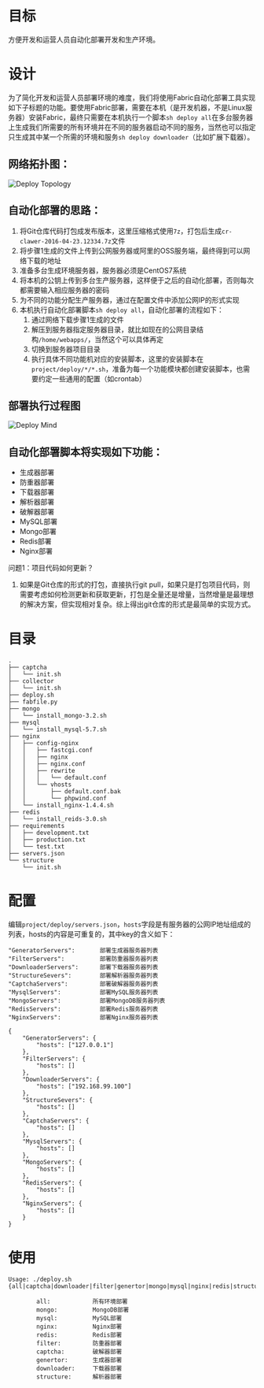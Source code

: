 # 目标

方便开发和运营人员自动化部署开发和生产环境。

# 设计

为了简化开发和运营人员部署环境的难度，我们将使用Fabric自动化部署工具实现如下子标题的功能。要使用Fabric部署，需要在本机（是开发机器，不是Linux服务器）安装Fabric，最终只需要在本机执行一个脚本`sh deploy all`在多台服务器上生成我们所需要的所有环境并在不同的服务器启动不同的服务，当然也可以指定只生成其中某一个所需的环境和服务`sh deploy downloader`（比如扩展下载器）。

## 网络拓扑图：

![Deploy Topology](images/deploy_topology.png)

## 自动化部署的思路：

1. 将Git仓库代码打包成发布版本，这里压缩格式使用`7z`，打包后生成`cr-clawer-2016-04-23.12334.7z`文件
2. 将步骤1生成的文件上传到公网服务器或阿里的OSS服务端，最终得到可以网络下载的地址
3. 准备多台生成环境服务器，服务器必须是CentOS7系统
4. 将本机的公钥上传到多台生产服务器，这样便于之后的自动化部署，否则每次都需要输入相应服务器的密码
5. 为不同的功能分配生产服务器，通过在配置文件中添加公网IP的形式实现
6. 本机执行自动化部署脚本`sh deploy all`，自动化部署的流程如下：
    1. 通过网络下载步骤1生成的文件
    2. 解压到服务器指定服务器目录，就比如现在的公网目录结构`/home/webapps/`，当然这个可以具体再定
    3. 切换到服务器项目目录
    4. 执行具体不同功能机对应的安装脚本，这里的安装脚本在`project/deploy/*/*.sh`，准备为每一个功能模块都创建安装脚本，也需要约定一些通用的配置（如crontab）

## 部署执行过程图
![Deploy Mind](images/deploy.png)


## 自动化部署脚本将实现如下功能：

- 生成器部署
- 防重器部署
- 下载器部署
- 解析器部署
- 破解器部署
- MySQL部署
- Mongo部署
- Redis部署
- Nginx部署

问题1：项目代码如何更新？

1. 如果是Git仓库的形式的打包，直接执行git pull，如果只是打包项目代码，则需要考虑如何检测更新和获取更新，打包是全量还是增量，当然增量是最理想的解决方案，但实现相对复杂。综上得出git仓库的形式是最简单的实现方式。

# 目录

```
.
├── captcha
│   └── init.sh
├── collector
│   └── init.sh
├── deploy.sh
├── fabfile.py
├── mongo
│   └── install_mongo-3.2.sh
├── mysql
│   └── install_mysql-5.7.sh
├── nginx
│   ├── config-nginx
│   │   ├── fastcgi.conf
│   │   ├── nginx
│   │   ├── nginx.conf
│   │   ├── rewrite
│   │   │   └── default.conf
│   │   └── vhosts
│   │       ├── default.conf.bak
│   │       └── phpwind.conf
│   └── install_nginx-1.4.4.sh
├── redis
│   └── install_reids-3.0.sh
├── requirements
│   ├── development.txt
│   ├── production.txt
│   └── test.txt
├── servers.json
└── structure
    └── init.sh
```


# 配置

编辑`project/deploy/servers.json`，`hosts`字段是有服务器的公网IP地址组成的列表，hosts的内容是可重复的，其中key的含义如下：

```
"GeneratorServers":       部署生成器服务器列表
"FilterServers":          部署防重器服务器列表
"DownloaderServers":      部署下载器服务器列表
"StructureSevers":        部署解析器服务器列表
"CaptchaServers":         部署破解器服务器列表
"MysqlServers":           部署MySQL服务器列表
"MongoServers":           部署MongoDB服务器列表
"RedisServers":           部署Redis服务器列表
"NginxServers":           部署Nginx服务器列表
```

```
{
    "GeneratorServers": {
        "hosts": ["127.0.0.1"]
    },
    "FilterServers": {
        "hosts": []
    },
    "DownloaderServers": {
        "hosts": ["192.168.99.100"]
    },
    "StructureSevers": {
        "hosts": []
    },
    "CaptchaServers": {
        "hosts": []
    },
    "MysqlServers": {
        "hosts": []
    },
    "MongoServers": {
        "hosts": []
    },
    "RedisServers": {
        "hosts": []
    },
    "NginxServers": {
        "hosts": []
    }
}
```

# 使用

```
Usage: ./deploy.sh {all|captcha|downloader|filter|genertor|mongo|mysql|nginx|redis|structure}

        all:            所有环境部署
        mongo:          MongoDB部署
        mysql:          MySQL部署
        nginx:          Nginx部署
        redis:          Redis部署
        filter:         防重器部署
        captcha:        破解器部署
        genertor:       生成器部署
        downloader:     下载器部署
        structure:      解析器部署
```
